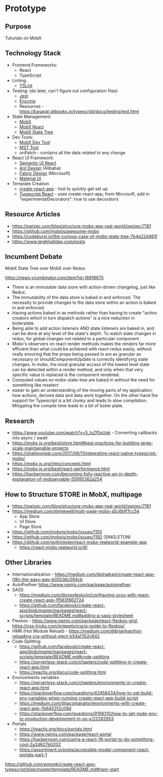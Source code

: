 # Prototype

## Purpose
Tuturials on MobX

## Technology Stack
* Frontend Frameworks: 
    * React
    * TypeScript
* Linting: 
    * [TSLint](https://github.com/palantir/tslint)
* Testing: (do later, can't figure out configuration files)
    * [Jest](https://facebook.github.io/jest/)
    * [Enzyme](http://airbnb.io/enzyme/)
    * Resources - https://basarat.gitbooks.io/typescript/docs/testing/jest.html
* State Management: 
    * [MobX](https://github.com/mobxjs/mobx)
    * [MobX React](https://github.com/mobxjs/mobx-react)
    * [MobX State Tree](https://github.com/mobxjs/mobx-state-tree) 
* Dev Tools: 
    * [MobX Dev Tool](https://github.com/mobxjs/mobx-devtools)
    * [MST Tool](https://www.npmjs.com/package/mobx-devtools-mst)
    * onPatch - contains all the data related to any change
* React UI Framework:
    * [Semantic UI React](https://react.semantic-ui.com/)
    * [Ant Design](https://ant.design/) (Alibaba)
    * [Fabric Design](https://developer.microsoft.com/en-us/fabric) (Microsoft)
    * [Material UI](https://material-ui.com/)
* Template Creation
    * [create-react-app](https://github.com/facebookincubator/create-react-app) - tool to quickly get set up.
    * [Typescript React](https://github.com/Microsoft/TypeScript-React-Starter) - uses create-react-app, from Microsoft, add in "experimentalDecorators": true to use decorators


## Resource Articles
* https://swizec.com/blog/structure-mobx-app-real-world/swizec/7181
* https://github.com/mobxjs/awesome-mobx
* https://codeburst.io/the-curious-case-of-mobx-state-tree-7b4e22d461f
* https://www.leighhalliday.com/posts


## Incumbent Debate
MobX State Tree over MobX over Redux

https://news.ycombinator.com/item?id=16918675
* There is an immutable data store with action-driven changelog, just like Redux.
* The immutability of the data store is baked in and enforced. The necessity to provide changes to the data store within an action is baked in and enforced.
* Having actions baked in as methods rather than having to create "action creators which in turn dispatch actions" is a nice reduction in boilerplate.
* Being able to add action listeners AND state listeners are baked in, and can be done at any level of the state's depth. To watch state changes in redux, for global changes not related to a particular component
* Mobx's observers on react render methods makes the renders far more efficient than what could be achieved with react-redux easily, without really ensuring that the props being passed in are as granular as necessary or shouldComponentUpdate is correctly identifying state changes. In mobx, the most granular access of the lowest level state can be detected within a render method, and only when that very specific value is replaced is the component rendered.
* Computed values on mobx-state-tree are baked in without the need for something like reselect  
* easier to gain an understanding of the moving parts of my application; how actions, derived data and data work together. On the other hand the support for Typescript is a bit clunky and leads to slow compilation. Mitigating the compile time leads to a bit of boiler plate.

## Research
* https://www.youtube.com/watch?v=5_luZf5xUpk - Converting callbacks into async / await
* https://mobx.js.org/best/store.html#best-practices-for-building-large-scale-maintainable-projects
* https://shellmonger.com/2017/08/11/integrating-react-native-typescript-mobx/
* https://mobx.js.org/intro/concepts.html
* https://mobx.js.org/best/react-performance.html
* https://hackernoon.com/becoming-fully-reactive-an-in-depth-explanation-of-mobservable-55995262a254

## How to Structure STORE in MobX, multipage 
* https://swizec.com/blog/structure-mobx-app-real-world/swizec/7181
* https://medium.com/@mjewell/multi-page-mobx-a5c6bff7cc54
    * App Store
    * UI Store
    * Page Store
* https://github.com/mobxjs/mobx/issues/1155
* https://github.com/mobxjs/mobx/issues/1192 (SINGLETON)
* https://github.com/gothinkster/react-mobx-realworld-example-app
    * https://react-mobx.realworld.io/#/
    
    
    
## Other Libraries
* Internationalization - https://medium.com/@shalkam/create-react-app-i18n-the-easy-way-b05536c594cb
* AutoPrefixer https://www.npmjs.com/package/autoprefixer
* SASS
    * https://medium.com/@oreofeolurin/configuring-scss-with-react-create-react-app-1f563f862724
    * https://github.com/facebook/create-react-app/blob/master/packages/react-scripts/template/README.md#adding-a-sass-stylesheet
* Flexbox - https://www.npmjs.com/package/react-flexbox-grid, https://css-tricks.com/snippets/css/a-guide-to-flexbox/
* HMR (Hot Module Reload) - https://medium.com/@brianhan/hot-reloading-cra-without-eject-b54af352c642
* Code Splitting
    * https://github.com/facebook/create-react-app/blob/master/packages/react-scripts/template/README.md#code-splitting
    * https://serverless-stack.com/chapters/code-splitting-in-create-react-app.html 
    * https://reactjs.org/docs/code-splitting.html
* Environments variables
    * https://serverless-stack.com/chapters/environments-in-create-react-app.html
    * https://stackoverflow.com/questions/42458434/how-to-set-build-env-variables-when-running-create-react-app-build-script
    * https://medium.com/@tacomanator/environments-with-create-react-app-7b645312c09d
    * https://stackoverflow.com/questions/9198310/how-to-set-node-env-to-production-development-in-os-x/22282953
* Portals
    * https://reactjs.org/docs/portals.html
    * https://www.npmjs.com/package/react-portal
    * https://hackernoon.com/using-a-react-16-portal-to-do-something-cool-2a2d627b0202
    * https://assortment.io/posts/accessible-modal-component-react-portals-part-1
    
    
https://github.com/wmonk/create-react-app-typescript/blob/master/template/README.md#npm-start